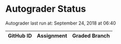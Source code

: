 # Autograder Status
Autograder last run at: September 24, 2018 at 06:40

| GitHub ID | Assignment | Graded Branch |
|-----------|------------|---------------|
